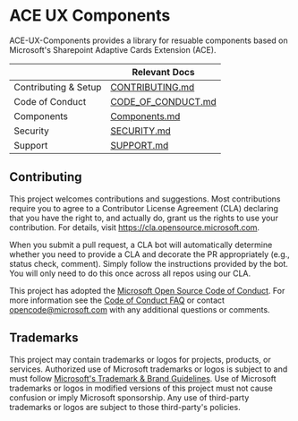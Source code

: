 # ACE UX Components

ACE-UX-Components provides a library for resuable components based on Microsoft's Sharepoint Adaptive Cards Extension (ACE).

|                      | Relevant Docs                                  |
| -------------------- | ---------------------------------------------- |
| Contributing & Setup | [CONTRIBUTING.md](./CONTRIBUTING.md)           |
| Code of Conduct      | [CODE_OF_CONDUCT.md](./CODE_OF_CONDUCT.md)     |
| Components           | [Components.md](./documentation/Components.md) |
| Security             | [SECURITY.md](./SECURITY.md)                   |
| Support              | [SUPPORT.md](./SUPPORT.md)                     |

## Contributing

This project welcomes contributions and suggestions. Most contributions require you to agree to a
Contributor License Agreement (CLA) declaring that you have the right to, and actually do, grant us
the rights to use your contribution. For details, visit https://cla.opensource.microsoft.com.

When you submit a pull request, a CLA bot will automatically determine whether you need to provide
a CLA and decorate the PR appropriately (e.g., status check, comment). Simply follow the instructions
provided by the bot. You will only need to do this once across all repos using our CLA.

This project has adopted the [Microsoft Open Source Code of Conduct](https://opensource.microsoft.com/codeofconduct/).
For more information see the [Code of Conduct FAQ](https://opensource.microsoft.com/codeofconduct/faq/) or
contact [opencode@microsoft.com](mailto:opencode@microsoft.com) with any additional questions or comments.

## Trademarks

This project may contain trademarks or logos for projects, products, or services. Authorized use of Microsoft
trademarks or logos is subject to and must follow
[Microsoft's Trademark & Brand Guidelines](https://www.microsoft.com/en-us/legal/intellectualproperty/trademarks/usage/general).
Use of Microsoft trademarks or logos in modified versions of this project must not cause confusion or imply Microsoft sponsorship.
Any use of third-party trademarks or logos are subject to those third-party's policies.
